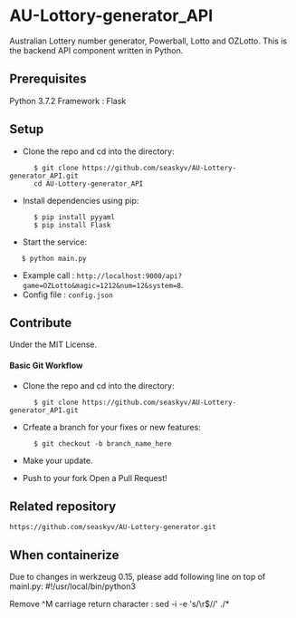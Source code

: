 # AU-Lottory-generator_API
Australian Lottery number generator, Powerball, Lotto and OZLotto.
This is the backend API component written in Python.

## Prerequisites
Python 3.7.2
Framework : Flask

## Setup

- Clone the repo and cd into the directory:

```
      $ git clone https://github.com/seaskyv/AU-Lottery-generator_API.git
      cd AU-Lottery-generator_API
```
- Install dependencies using pip:

```
      $ pip install pyyaml
      $ pip install Flask
```
- Start the service:
  
```
   $ python main.py
```

- Example call :
`http://localhost:9000/api?game=OZLotto&magic=1212&num=12&system=8`.
- Config file : `config.json`

## Contribute
Under the MIT License. 

#### Basic Git Workflow

- Clone the repo and cd into the directory:

```
      $ git clone https://github.com/seaskyv/AU-Lottery-generator_API.git
```

- Crfeate a branch for your fixes or new features:

```
      $ git checkout -b branch_name_here
```

- Make your update.

- Push to your fork Open a Pull Request!

## Related repository
```https://github.com/seaskyv/AU-Lottery-generator.git```

## When containerize 
Due to changes in werkzeug 0.15, please add following line on top of mainl.py:
#!/usr/local/bin/python3

Remove ^M  carriage return character :
sed -i -e 's/\r$//' ./*
